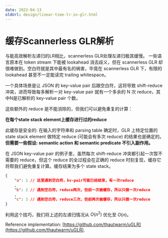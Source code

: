 ```yaml
---
date: 2022-04-13
oldUrl: design/linear-time-lr-in-glr.html
---
```


# 缓存Scannerless GLR解析

与能高效解析左递归的LR相比，scannerless GLR处理左递归极其缓慢。
一些语言原本在 token stream 下能被 lookahead 消去歧义，但在 scannerless GLR 却很难做到。空白符就是其中最有名的祸害，毕竟在 scannerless GLR 下，有限的 lookahead 甚至不一定能读完 trailing whitespace。

一个具体场景是让 JSON 的 key-value pair 后跟空白符，这将导致 shift-reduce 冲突，进而导致每多解析一对 key-value pair 就有一个多余的 N 次 reduce，其中N是已解析的 key-value pair 个数。

这些额外的 reduce 是不能消除的，但我们可以避免重复的计算：

**在每个state stack element上缓存进行过的reduce**

此缓存是安全的: 在输入的字符串和 parsing table 确定时，GLR 上特定位置的 state stack element 做特定 reduce (可能会有多次 reduce) 的结果也是确定的。**但需要一些假设: semantic action 和 semantic predicate 不引入副作用。**

在 JSON key-value pair 的例子里，虽然每次 shift-reduce 冲突都引起一次暂不需要的 reduce，但这个 reduce 的全过程会在正确的 reduce 时刻复现，缓存它将帮我们避免重复计算。缓存结果为多个 state stack。

```json
{
    "a": 1 // 这里遇到空白符，kv-pair可能已经结束，有一次reduce
    ,
    "b": 2 // 遇到空白符，reduce两次，但前一次被缓存，所以只做一次reduce
    ,
    "c": 3 // 遇到空白符，reduce三次，但前两次被缓存，所以只做一次reduce
}
```

利用这个技巧，我们将上述的左递归情况从 $O(n^2)$ 优化至 $O(n)$。

Reference implementation: [https://github.com/thautwarm/uGLR](https://github.com/thautwarm/uGLR).
